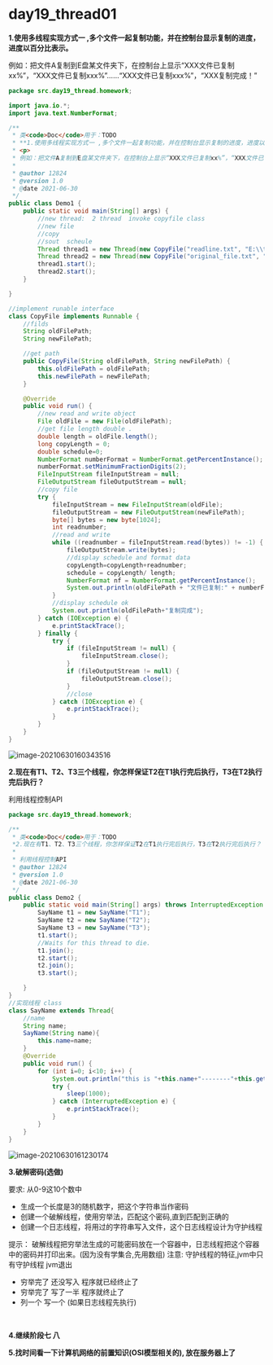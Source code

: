 # day19_thread01

**1.使用多线程实现方式一 ,多个文件一起复制功能，并在控制台显示复制的进度，进度以百分比表示。**

例如：把文件A复制到E盘某文件夹下，在控制台上显示“XXX文件已复制xx%”，“XXX文件已复制xxx%”……“XXX文件已复制xxx%”，“XXX复制完成！”

```java
package src.day19_thread.homework;

import java.io.*;
import java.text.NumberFormat;

/**
 * 类<code>Doc</code>用于：TODO
 * **1.使用多线程实现方式一 ,多个文件一起复制功能，并在控制台显示复制的进度，进度以百分比表示。**
 * <p>
 * 例如：把文件A复制到E盘某文件夹下，在控制台上显示“XXX文件已复制xx%”，“XXX文件已复制xxx%”……“XXX文件已复制xxx%”，“XXX复制完成！”
 *
 * @author 12824
 * @version 1.0
 * @date 2021-06-30
 */
public class Demo1 {
    public static void main(String[] args) {
        //new thread:  2 thread  invoke copyfile class
        //new file
        //copy
        //sout  scheule
        Thread thread1 = new Thread(new CopyFile("readline.txt", "E:\\test\\oneFile\\this\\readline_copy.txt"));
        Thread thread2 = new Thread(new CopyFile("original_file.txt", "E:\\test\\oneFile\\this\\original_file_copy.txt"));
        thread1.start();
        thread2.start();
    }

}

//implement runable interface
class CopyFile implements Runnable {
    //filds
    String oldFilePath;
    String newFilePath;

    //get path
    public CopyFile(String oldFilePath, String newFilePath) {
        this.oldFilePath = oldFilePath;
        this.newFilePath = newFilePath;
    }

    @Override
    public void run() {
        //new read and write object
        File oldFile = new File(oldFilePath);
        //get file length double .
        double length = oldFile.length();
        long copyLength = 0;
        double schedule=0;
        NumberFormat numberFormat = NumberFormat.getPercentInstance();
        numberFormat.setMinimumFractionDigits(2);
        FileInputStream fileInputStream = null;
        FileOutputStream fileOutputStream = null;
        //copy file
        try {
            fileInputStream = new FileInputStream(oldFile);
            fileOutputStream = new FileOutputStream(newFilePath);
            byte[] bytes = new byte[1024];
            int readnumber;
            //read and write
            while ((readnumber = fileInputStream.read(bytes)) != -1) {
                fileOutputStream.write(bytes);
                //display schedule and format data
                copyLength=copyLength+readnumber;
                schedule = copyLength/ length;
                NumberFormat nf = NumberFormat.getPercentInstance();
                System.out.println(oldFilePath + "文件已复制:" + numberFormat.format(schedule));
            }
            //display schedule ok
            System.out.println(oldFilePath+"复制完成");
        } catch (IOException e) {
            e.printStackTrace();
        } finally {
            try {
                if (fileInputStream != null) {
                    fileInputStream.close();
                }
                if (fileOutputStream != null) {
                    fileOutputStream.close();
                }
                //close
            } catch (IOException e) {
                e.printStackTrace();
            }
        }
    }
}
```

![image-20210630160343516](../../../../../../../../AppData/Roaming/Typora/typora-user-images/image-20210630160343516.png)



**2.现在有T1、T2、T3三个线程，你怎样保证T2在T1执行完后执行，T3在T2执行完后执行？**

利用线程控制API

```java
package src.day19_thread.homework;

/**
 * 类<code>Doc</code>用于：TODO
 *2.现在有T1、T2、T3三个线程，你怎样保证T2在T1执行完后执行，T3在T2执行完后执行？
 *
 * 利用线程控制API
 * @author 12824
 * @version 1.0
 * @date 2021-06-30
 */
public class Demo2 {
    public static void main(String[] args) throws InterruptedException {
        SayName t1 = new SayName("T1");
        SayName t2 = new SayName("T2");
        SayName t3 = new SayName("T3");
        t1.start();
        //Waits for this thread to die.
        t1.join();
        t2.start();
        t2.join();
        t3.start();

    }
}
//实现线程 class
class SayName extends Thread{
    //name
    String name;
    SayName(String name){
        this.name=name;
    }
    @Override
    public void run() {
        for (int i=0; i<10; i++) {
            System.out.println("this is "+this.name+"--------"+this.getState());
            try {
                sleep(1000);
            } catch (InterruptedException e) {
                e.printStackTrace();
            }
        }
    }
}
```



![image-20210630161230174](../../../../../../../../AppData/Roaming/Typora/typora-user-images/image-20210630161230174.png)



**3.破解密码(选做)**

要求: 从0-9这10个数中

- 生成一个长度是3的随机数字，把这个字符串当作密码
- 创建一个破解线程，使用穷举法，匹配这个密码,直到匹配到正确的
- 创建一个日志线程，将用过的字符串写入文件，这个日志线程设计为守护线程

提示： 破解线程把穷举法生成的可能密码放在一个容器中，日志线程把这个容器中的密码并打印出来。(因为没有学集合,先用数组)
注意:  守护线程的特征,jvm中只有守护线程 jvm退出

- 穷举完了 还没写入 程序就已经终止了
- 穷举完了 写了一半 程序就终止了
- 列一个 写一个 (如果日志线程先执行) 

​                                                                                                                                                                                                                                                                                                                                                                                                                                                     

**4.继续阶段七   八**



**5.找时间看一下计算机网络的前置知识(OSI模型相关的), 放在服务器上了**

